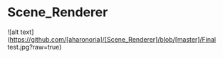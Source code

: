 # Scene_Renderer
![alt text](https://github.com/[aharonoria]/[Scene_Renderer]/blob/[master]/Final test.jpg?raw=true)

